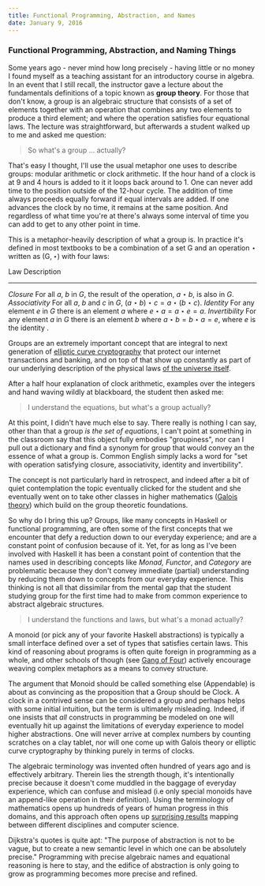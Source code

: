 ```yaml
---
title: Functional Programming, Abstraction, and Names
date: January 9, 2016
---
```


### Functional Programming, Abstraction, and Naming Things

Some years ago - never mind how long precisely - having little or no money I
found myself as a teaching assistant for an introductory course in algebra. In
an event that I still recall, the instructor gave a lecture about the
fundamentals definitions of a topic known as **group theory**.  For those that
don't know, a group is an algebraic structure that consists of a set of elements
together with an operation that combines any two elements to produce a third
element; and where the operation satisfies four equational laws.  The lecture
was straightforward, but afterwards a student walked up to me and asked me
question:

> So what's a group ... actually?

That's easy I thought, I'll use the usual metaphor one uses to describe groups:
modular arithmetic or clock arithmetic. If the hour hand of a clock is at 9 and
4 hours is added to it it loops back around to 1. One can never add time to the
position outside of the 12-hour cycle. The addition of time always proceeds
equally forward if equal intervals are added. If one advances the clock by no
time, it remains at the same position. And regardless of what time you're at
there's always some interval of time you can add to get to any other point in
time.

This is a metaphor-heavily description of what a group is. In practice it's
defined in most textbooks to be a combination of a set $\text{G}$ and an
operation $\star$ written as $(\text{G}, \star)$ with four laws:

Law              Description
---------        ----------------
*Closure*        For all $a$, $b$ in $G$, the result of the operation, $a \star b$, is also in $G$.
*Associativity*  For all $a$, $b$ and $c$ in $G$, $(a \star b) \star c = a \star (b \star c)$.
*Identity*       For any element $e$ in $G$ there is an element $a$ where $e \star a = a \star e = a$.
*Invertibility*  For any element $a$ in $G$ there is an element $b$ where $a \star b = b \star a = e$, where $e$ is the identity .

Groups are an extremely important concept that are integral to next generation
of [elliptic curve
cryptography](https://en.wikipedia.org/wiki/Elliptic_curve_cryptography) that
protect our internet transactions and banking, and on top of that show up
constantly as part of our underlying description of the physical laws [of the
universe itself](https://en.wikipedia.org/wiki/Wigner%27s_theorem).

After a half hour explanation of clock arithmetic, examples over the integers
and hand waving wildly at blackboard, the student then asked me:

> I understand the equations, but what's a group actually?

At this point, I didn't have much else to say. There really is nothing I can
say, other than that a group *is the set of equations*, I can't point at
something in the classroom say that this object fully embodies "groupiness", nor
can I pull out a dictionary and find a synonym for group that would convey an
the essence of what a group is. Common English simply lacks a word for "set with
operation satisfying closure, associativity, identity and invertibility".

The concept is not particularly hard in retrospect, and indeed after a bit of
quiet contemplation the topic eventually clicked for the student and she
eventually went on to take other classes in higher mathematics ([Galois
theory](http://www.math3ma.com/mathema/2015/8/31/what-is-galois-theory-anyway))
which build on the group theoretic foundations.

So why do I bring this up? Groups, like many concepts in Haskell or functional
programming, are often some of the first concepts that we encounter that defy a
reduction down to our everyday experience; and are a constant point of confusion
because of it. Yet, for as long as I've been involved with Haskell it has been a
constant point of contention that the names used in describing concepts like
*Monad, Functor*, and *Category* are problematic because they don't convey
immediate (partial) understanding by reducing them down to concepts from our
everyday experience. This thinking is not all that dissimilar from the mental
gap that the student studying group for the first time had to make from common
experience to abstract algebraic structures. 

> I understand the functions and laws, but what's a monad actually?

A monoid (or pick any of your favorite Haskell abstractions) is typically a
small interface defined over a set of types that satisfies certain laws. This
kind of reasoning about programs is often quite foreign in programming as a
whole, and other schools of though (see [Gang of
Four](https://en.wikipedia.org/wiki/Design_Patterns)) actively encourage weaving
complex metaphors as a means to convey structure.

The argument that Monoid should be called something else (Appendable) is about
as convincing as the proposition that a Group should be Clock. A clock in a
contrived sense can be considered a group and perhaps helps with some initial
intuition, but the term is ultimately misleading. Indeed, if one insists that
*all* constructs in programming be modeled on one will eventually hit up against
the limitations of everyday experience to model higher abstractions. One will
never arrive at complex numbers by counting scratches on a clay tablet, nor will
one come up with Galois theory or elliptic curve cryptography by thinking purely
in terms of clocks.

The algebraic terminology was invented often hundred of years ago and is
effectively arbitrary. Therein lies the strength though, it's intentionally
precise because it doesn't come muddled in the baggage of everyday experience,
which can confuse and mislead (i.e only special monoids have an append-like
operation in their definition). Using the terminology of mathematics opens up
hundreds of years of human progress in this domains, and this approach often
opens up [surprising
results](https://en.wikipedia.org/wiki/Curry%E2%80%93Howard_correspondence)
mapping between different disciplines and computer science.

Dijkstra's quotes is quite apt: "The purpose of abstraction is not to be vague,
but to create a new semantic level in which one can be absolutely precise."
Programming with precise algebraic names and equational reasoning is here to
stay, and the edifice of abstraction is only going to grow as programming
becomes more precise and refined.
